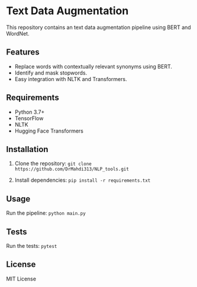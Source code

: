 
# Text Data Augmentation
This repository contains an text data augmentation pipeline using BERT and WordNet.

## Features
- Replace words with contextually relevant synonyms using BERT.
- Identify and mask stopwords.
- Easy integration with NLTK and Transformers.

## Requirements
- Python 3.7+
- TensorFlow
- NLTK
- Hugging Face Transformers

## Installation
1. Clone the repository:
`git clone https://github.com/DrMahdi313/NLP_tools.git`


2. Install dependencies:
`pip install -r requirements.txt`


## Usage
Run the pipeline:
`python main.py`


## Tests
Run the tests:
`pytest`


## License
MIT License
